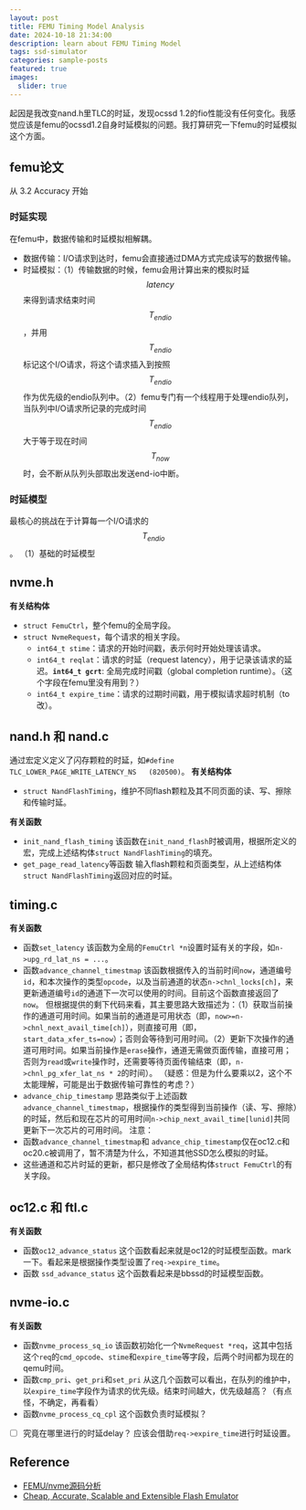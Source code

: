 ```yaml
---
layout: post
title: FEMU Timing Model Analysis
date: 2024-10-18 21:34:00
description: learn about FEMU Timing Model
tags: ssd-simulator
categories: sample-posts
featured: true
images:
  slider: true
---
```


起因是我改变nand.h里TLC的时延，发现ocssd 1.2的fio性能没有任何变化。我感觉应该是femu的ocssd1.2自身时延模拟的问题。我打算研究一下femu的时延模拟这个方面。

## femu论文

从 3.2 Accuracy 开始

### 时延实现

在femu中，数据传输和时延模拟相解耦。

- 数据传输：I/O请求到达时，femu会直接通过DMA方式完成读写的数据传输。
- 时延模拟：（1）传输数据的时候，femu会用计算出来的模拟时延$$ latency $$来得到请求结束时间$$ T_{endio} $$，并用$$ T_{endio} $$标记这个I/O请求，将这个请求插入到按照$$ T_{endio} $$作为优先级的endio队列中。（2）femu专门有一个线程用于处理endio队列，当队列中I/O请求所记录的完成时间$$ T_{endio} $$大于等于现在时间$$ T_{now} $$时，会不断从队列头部取出发送end-io中断。

### 时延模型

最核心的挑战在于计算每一个I/O请求的$$ T_{endio} $$。
（1）基础的时延模型

## nvme.h

**有关结构体**

- `struct FemuCtrl`，整个femu的全局字段。
- `struct NvmeRequest`，每个请求的相关字段。
	- `int64_t stime`：请求的开始时间戳，表示何时开始处理该请求。
	- `int64_t reqlat`：请求的时延（request latency），用于记录该请求的延迟。**`int64_t gcrt`**: 全局完成时间戳（global completion runtime）。（这个字段在femu里没有用到？）
	- `int64_t expire_time`：请求的过期时间戳，用于模拟请求超时机制（to改）。

## nand.h 和 nand.c

通过宏定义定义了闪存颗粒的时延，如`#define TLC_LOWER_PAGE_WRITE_LATENCY_NS   (820500)`。
**有关结构体**
- `struct NandFlashTiming`，维护不同flash颗粒及其不同页面的读、写、擦除和传输时延。

**有关函数**

- `init_nand_flash_timing`
该函数在`init_nand_flash`时被调用，根据所定义的宏，完成上述结构体`struct NandFlashTiming`的填充。
- `get_page_read_latency`等函数
输入flash颗粒和页面类型，从上述结构体`struct NandFlashTiming`返回对应的时延。

## timing.c

**有关函数**

- 函数`set_latency`
该函数为全局的`FemuCtrl *n`设置时延有关的字段，如`n->upg_rd_lat_ns = ...`。
- 函数`advance_channel_timestmap`
该函数根据传入的当前时间`now`，通道编号`id`，和本次操作的类型`opcode`，以及当前通道的状态`n->chnl_locks[ch]`，来更新通道编号`id`的通道下一次可以使用的时间。目前这个函数直接返回了`now`。
但根据提供的剩下代码来看，其主要思路大致描述为：（1）获取当前操作的通道可用时间。如果当前的通道是可用状态（即，`now>=n->chnl_next_avail_time[ch]`），则直接可用（即，`start_data_xfer_ts=now`）；否则会等待到可用时间。（2）更新下次操作的通道可用时间。如果当前操作是`erase`操作，通道无需做页面传输，直接可用；否则为`read`或`write`操作时，还需要等待页面传输结束（即，`n->chnl_pg_xfer_lat_ns * 2`的时间）。
（疑惑：但是为什么要乘以2，这个不太能理解，可能是出于数据传输可靠性的考虑？）
- `advance_chip_timestamp`
思路类似于上述函数`advance_channel_timestmap`，根据操作的类型得到当前操作（读、写、擦除）的时延，然后和现在芯片的可用时间`n->chip_next_avail_time[lunid]`共同更新下一次芯片的可用时间。
注意：
- 函数`advance_channel_timestmap`和 `advance_chip_timestamp`仅在oc12.c和oc20.c被调用了，暂不清楚为什么，不知道其他SSD怎么模拟的时延。
- 这些通道和芯片时延的更新，都只是修改了全局结构体`struct FemuCtrl`的有关字段。

## oc12.c 和 ftl.c

**有关函数**

- 函数`oc12_advance_status`
这个函数看起来就是oc12的时延模型函数。mark一下。看起来是根据操作类型设置了`req->expire_time`。
- 函数 `ssd_advance_status`
这个函数看起来是bbssd的时延模型函数。

## nvme-io.c

**有关函数**

- 函数`nvme_process_sq_io`
该函数初始化一个`NvmeRequest *req`，这其中包括这个`req`的`cmd_opcode`、`stime`和`expire_time`等字段，后两个时间都为现在的qemu时间。
- 函数`cmp_pri`、`get_pri`和`set_pri`
从这几个函数可以看出，在队列的维护中，以`expire_time`字段作为请求的优先级。结束时间越大，优先级越高？（有点怪，不确定，再看看）
- 函数`nvme_process_cq_cpl`
这个函数负责时延模拟？
- [ ] 究竟在哪里进行的时延delay？
应该会借助`req->expire_time`进行时延设置。

## Reference

- <a href="https://haslab.org/2021/05/03/femu-nvme.html"> FEMU/nvme源码分析 </a>
- <a href="https://www.usenix.org/system/files/conference/fast18/fast18-li.pdf"> Cheap, Accurate, Scalable and Extensible Flash Emulator </a>

